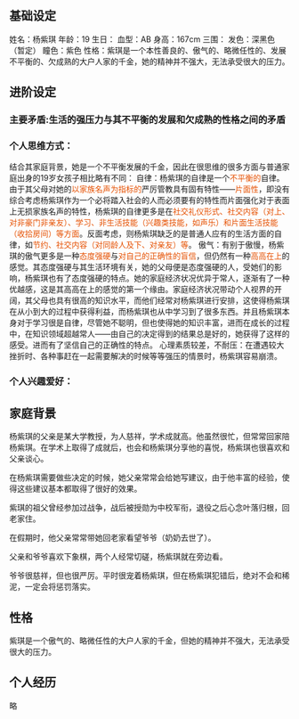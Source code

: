
## 基础设定

姓名：杨紫琪
年龄：19
生日：
血型：AB
身高：167cm
三围：
发色：深黑色（暂定）
瞳色：紫色
性格：紫琪是一个本性善良的、傲气的、略微任性的、发展不平衡的、欠成熟的大户人家的千金，她的精神并不强大，无法承受很大的压力。

## 进阶设定

### 主要矛盾:生活的强压力与其不平衡的发展和欠成熟的性格之间的矛盾

### 个人思维方式：

结合其家庭背景，她是一个不平衡发展的千金，因此在很思维的很多方面与普通家庭出身的19岁女孩子相比略有不同：
	自律：杨紫琪的自律是一个<span style='color:#E65000'>不平衡的</span>自律。由于其父母对她的<span style='color:#E65000'>以家族名声为指标的</span>严厉管教具有固有特性——<span style='color:#E65000'>片面性</span>，即没有综合考虑杨紫琪作为一个必将踏入社会的人而必须要有的特性而片面强化对于表面上无损家族名声的特性，杨紫琪的自律更多是在<span style='color:#E65000'>社交礼仪形式、社交内容（对上、对非豪门非亲友）、学习、非生活技能（兴趣类技能，如声乐）和片面生活技能（收拾房间）等方面</span>。反面考虑，则杨紫琪缺乏的是普通人应有的生活方面的自律，如<span style='color:#E65000'>节约、社交内容（对同龄人及下、对亲友）等</span>。
	傲气：有别于傲慢，杨紫琪的傲气更多是一种<span style='color:#E65000'>态度强硬</span>与<span style='color:#E65000'>对自己的正确性的盲信</span>，但仍然有一种<span style='color:#E65000'>高高在上</span>的感觉。其态度强硬与其生活环境有关，她的父母便是态度强硬的人，受她们的影响，杨紫琪也有了态度强硬的特点。她的家庭经济状况优异于常人，逐渐有了一种优越感，这是其高高在上的感觉的第一个缘由。家庭经济状况带动个人视界的开阔，其父母也具有很高的知识水平，而他们经常对杨紫琪进行安排，这使得杨紫琪在从小到大的过程中获得利益，而杨紫琪也从中学习到了很多东西。并且杨紫琪本身对于学习很是自律，尽管她不聪明，但也使得她的知识丰富，进而在成长的过程中，在知识领域超越常人——由自己的决定得到的结果总是好的，她获得了这样的感受。进而有了坚信自己的正确性的特点。
	心理素质较差，不耐压：在遭遇较大挫折时、各种事赶在一起需要解决的时候等等强压的情景时，杨紫琪容易崩溃。

### 个人兴趣爱好：



## 家庭背景

杨紫琪的父亲是某大学教授，为人慈祥，学术成就高。他虽然很忙，但常常回家陪杨紫琪。在学术上取得了成就后，也会和杨紫琪分享他的喜悦，杨紫琪也很喜欢和父亲谈心。

在杨紫琪需要做些决定的时候，她父亲常常会给她写建议，由于他丰富的经验，使得这些建议基本都取得了很好的效果。

紫琪的祖父曾经参加过战争，战后被授勋为中校军衔，退役之后心念叶落归根，回老家住。

在假期时，他父亲常常带她回老家看望爷爷（奶奶去世了）。

父亲和爷爷喜欢下象棋，两个人经常切磋，杨紫琪就在旁边看。

爷爷很慈祥，但也很严厉。平时很宠着杨紫琪，但在杨紫琪犯错后，绝对不会和稀泥，一定会将惩罚落实。



## 性格

紫琪是一个傲气的、略微任性的大户人家的千金，但她的精神并不强大，无法承受很大的压力。





## 个人经历

略





















